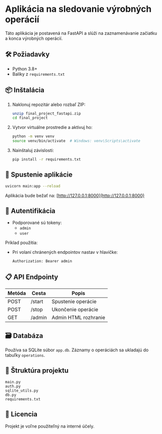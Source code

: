 # Aplikácia na sledovanie výrobných operácií

Táto aplikácia je postavená na FastAPI a slúži na zaznamenávanie začiatku a konca výrobných operácií.

## 🛠️ Požiadavky

- Python 3.8+
- Balíky z `requirements.txt`

## 📦 Inštalácia

1. Naklonuj repozitár alebo rozbaľ ZIP:
    ```bash
    unzip final_project_fastapi.zip
    cd final_project
    ```

2. Vytvor virtuálne prostredie a aktivuj ho:
    ```bash
    python -m venv venv
    source venv/bin/activate  # Windows: venv\Scripts\activate
    ```

3. Nainštaluj závislosti:
    ```bash
    pip install -r requirements.txt
    ```

## 🚀 Spustenie aplikácie

```bash
uvicorn main:app --reload
```

Aplikácia bude bežať na: [http://127.0.0.1:8000](http://127.0.0.1:8000)

## 🔐 Autentifikácia

- Podporované sú tokeny:
  - `admin`
  - `user`

Príklad použitia:
- Pri volaní chránených endpointov nastav v hlavičke:
  ```
  Authorization: Bearer admin
  ```

## 📋 API Endpointy

| Metóda | Cesta     | Popis                          |
|--------|-----------|--------------------------------|
| POST   | /start    | Spustenie operácie             |
| POST   | /stop     | Ukončenie operácie             |
| GET    | /admin    | Admin HTML rozhranie           |

## 🗃️ Databáza

Používa sa SQLite súbor `app.db`. Záznamy o operáciách sa ukladajú do tabuľky `operations`.

## 📁 Štruktúra projektu

```
main.py
auth.py
sqlite_utils.py
db.py
requirements.txt
```

## 📄 Licencia

Projekt je voľne použiteľný na interné účely.